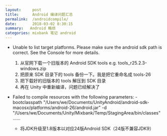 ```yaml
---
layout:     post
title:      Android 编译问题汇总
permalink:  /androidcompile/
date:       2018-03-02 8:30:15
summary:   Android 略烦
categories: mixbank 笔记 android
---
```


- Unable to list target platforms. Please make sure the android sdk path is correct. See the Console for more details.

    1. 从官网下载一个旧版本的 Android SDK tools  e.g. tools_r25.2.3-windows.zip 
    2. 把原来 SDK 目录下的 tools 备份一下。我是把它重命名成 tools-26 
    3. 把下载好的旧版本的 tools 解压到 SDK 目录
    4. 再在 Unity 中重新编译，问题已经解决了

- Failed to compile resources with the following parameters: -bootclasspath "/Users/we/Documents/UnityAndroid/android-sdk-macosx/platforms/android-26/android.jar" -d "/Users/we/Documents/Unity/Mixbank/Temp/StagingArea/bin/classes"……

    - 将JDK升级至1.8版本以对应24版Android SDK（24版不兼容JDK9）
